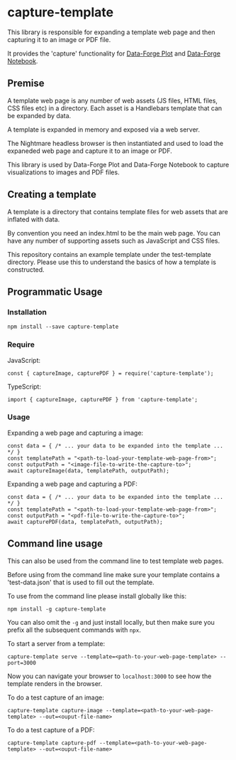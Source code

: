 # capture-template

This library is responsible for expanding a template web page and then capturing it to an image or PDF file.

It provides the 'capture' functionality for [Data-Forge Plot](https://www.npmjs.com/package/data-forge-plot) and
[Data-Forge Notebook](http://www.data-forge-notebook.com/).

## Premise

A template web page is any number of web assets (JS files, HTML files, CSS files etc) in a directory. Each asset is a Handlebars template that can be expanded by data.

A template is expanded in memory and exposed via a web server.

The Nightmare headless browser is then instantiated and used to load the expaneded web page and capture it to an image or PDF.

This library is used by Data-Forge Plot and Data-Forge Notebook to capture visualizations to images and PDF files.

## Creating a template

A template is a directory that contains template files for web assets that are inflated with data.

By convention you need an index.html to be the main web page. You can have any number of supporting assets such as JavaScript and CSS files.

This repository contains an example template under the test-template directory. Please use this to understand the basics of how a template is constructed.

## Programmatic Usage

### Installation

    npm install --save capture-template

### Require

JavaScript:

    const { captureImage, capturePDF } = require('capture-template');

TypeScript:

    import { captureImage, capturePDF } from 'capture-template';

### Usage

Expanding a web page and capturing a image:

    const data = { /* ... your data to be expanded into the template ... */ }
    const templatePath = "<path-to-load-your-template-web-page-from>";
    const outputPath = "<image-file-to-write-the-capture-to>";
    await captureImage(data, templatePath, outputPath);

Expanding a web page and capturing a PDF:

    const data = { /* ... your data to be expanded into the template ... */ }
    const templatePath = "<path-to-load-your-template-web-page-from>";
    const outputPath = "<pdf-file-to-write-the-capture-to>";
    await capturePDF(data, templatePath, outputPath);

## Command line usage

This can also be used from the command line to test template web pages.

Before using from the command line make sure your template contains a 'test-data.json' that is used to fill out the template.

To use from the command line please install globally like this:

    npm install -g capture-template

You can also omit the `-g` and just install locally, but then make sure you prefix all the subsequent commands with `npx`.

To start a server from a template:

    capture-template serve --template=<path-to-your-web-page-template> --port=3000

Now you can navigate your browser to `localhost:3000` to see how the template renders in the browser.

To do a test capture of an image:

    capture-template capture-image --template=<path-to-your-web-page-template> --out=<ouput-file-name>

To do a test capture of a PDF:

    capture-template capture-pdf --template=<path-to-your-web-page-template> --out=<ouput-file-name>
